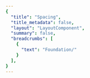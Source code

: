 ```yaml
---
{
  "title": "Spacing",
  "title_metadata": false,
  "layout": "LayoutComponent",
  "summary": false,
  "breadcrumbs": [
    {
      "text": "Foundation/"
    }
  ],
}
---
```


<cdr-doc-tabs :labels="['Overview', 'Guidelines']">
<template slot="Overview">
<cdr-doc-table-of-contents-shell>

## Base Inset

Use to create a consistent space within the content container:
- All four sides have equal values
- Base Inset token value is 16 pixels 
- Options range from 2 pixels to 64 pixels
- Default spacing model
- Examples: Buttons, Tabs, and Date Tables 

<hr>
  
#### TESTING - VERSION 1  

<space-example name="cdr-space-inset-eighth-x" />
<table>
  <tbody>
    <tr>
      <td><b>cdr-space-inset-eighth-x</b></td>
      <td>2px </td>
    </tr>
  </tbody>
</table>

<br>

<div class="inset-example" style="box-shadow: rgb(199, 220, 191) -0.4rem -0.4rem 0px inset, rgb(199, 220, 191) 0.4rem 0.4rem 0px inset; padding: 0.4rem;">content</div>
<table>
  <tbody>
    <tr>
      <td><b>cdr-space-inset-quarter-x </b></td>
      <td>4px </td>
    </tr>
  </tbody>
</table>

<br>

<div class="inset-example" style="box-shadow: rgb(199, 220, 191) -0.8rem -0.8rem 0px inset, rgb(199, 220, 191) 0.8rem 0.8rem 0px inset; padding: 0.8rem;">content</div>
<table>
  <tbody>
    <tr>
      <td><b>cdr-space-inset-half-x </b></td>
      <td>8px </td>
    </tr>
  </tbody>
</table>

<br>

<div class="inset-example" style="box-shadow: rgb(199, 220, 191) -1.2rem -1.2rem 0px inset, rgb(199, 220, 191) 1.2rem 1.2rem 0px inset; padding: 1.2rem;">content</div>
<table>
  <tbody>
    <tr>
      <td><b>cdr-space-inset-three-quarter-x </b></td>
      <td>12px </td>
    </tr>
  </tbody>
</table>

<br>

<div class="inset-example" style="box-shadow: rgb(199, 220, 191) -1.6rem -1.6rem 0px inset, rgb(199, 220, 191) 1.6rem 1.6rem 0px inset; padding: 1.6rem;">content</div>
<div class="inset-example" style="box-shadow: rgb(199, 220, 191) -1.2rem -1.2rem 0px inset, rgb(199, 220, 191) 1.2rem 1.2rem 0px inset; padding: 1.2rem;">content</div>
<table>
  <tbody>
    <tr>
      <td><b>cdr-space-inset-one-x </b></td>
      <td>16px </td>
    </tr>
  </tbody>
</table>

</table>

<br>

<div class="inset-example" style="box-shadow: rgb(199, 220, 191) -2.4rem -2.4rem 0px inset, rgb(199, 220, 191) 2.4rem 2.4rem 0px inset; padding: 2.4rem;">content</div>
<table>
  <tbody>
    <tr>
      <td><b>cdr-space-inset-one-and-a-half-x</b></td>
      <td>24px </td>
    </tr>
  </tbody>
</table>

<br>

<div class="inset-example" style="box-shadow: rgb(199, 220, 191) -3.2rem -3.2rem 0px inset, rgb(199, 220, 191) 3.2rem 3.2rem 0px inset; padding: 3.2rem;">content</div>
<table>
  <tbody>
    <tr>
      <td><b>cdr-space-inset-two-x</b></td>
      <td>32px </td>
    </tr>
  </tbody>
</table>

<br>

<div class="inset-example" style="box-shadow: rgb(199, 220, 191) -6.4rem -6.4rem 0px inset, rgb(199, 220, 191) 6.4rem 6.4rem 0px inset; padding: 6.4rem;">content</div>
<div class="inset-example" style="box-shadow: rgb(199, 220, 191) -3.2rem -3.2rem 0px inset, rgb(199, 220, 191) 3.2rem 3.2rem 0px inset; padding: 3.2rem;">content</div>
<table>
  <tbody>
    <tr>
      <td><b>cdr-space-inset-four-x</b></td>
      <td>64px </td>
    </tr>
  </tbody>
</table>

<br>
<hr>

#### TESTING - VERSION 2

<table>
  <tbody>
    <tr>
      <td><div class="inset-example" style="box-shadow: rgb(199, 220, 191) -2px -2px 0px inset, rgb(199, 220, 191) 2px 2px 0px inset; padding: 2px;,text-align: center;">content</div></td>
      <td> </td>
    </tr>
    <tr>
      <td>
        <b>cdr-space-inset-eighth-x</b>  
        <br>
      </td>
      <td>2px </td>
    </tr>  
    <tr>
      <td><div class="inset-example" style="box-shadow: rgb(199, 220, 191) -0.4rem -0.4rem 0px inset, rgb(199, 220, 191) 0.4rem 0.4rem 0px inset; padding: 0.4rem;">content</div></td>
      <td> </td>
    </tr>
    <tr>
      <td>
        <b>cdr-space-inset-quarter-x</b>  
        <br>
      </td>
      <td>4px </td>
    </tr> 
  </tbody>
</table>
  


</cdr-doc-table-of-contents-shell>
</template>



<template slot="Guidelines">
<cdr-doc-table-of-contents-shell>

## Spacing

Cedar provides easy-to-use, preset values to apply consistent spacing within and between components. These spacing tokens help maintain a cohesive visual style across all REI properties.

Spacing symbols are available within the Cedar UI Toolkit and directly reflect the token names in the code ensuring a [more efficient handoff](../../getting-started/as-a-designer/?active-link=annotating-delivering-cedar-based-designs) between design and development. 

## Concepts
The Cedar spacing system is built on three core concepts: `inset`, `stack` and `inline`. Whether applying space within a container or between two components, the included options make for easier and more consistent design decisions. 

### Inset
An `inset` is the space within a block from which elements—typography, images, icons, and more—are separated from the edge. Cedar offers different options for inset tokens including default, squish and stretch. 

<cdr-img class="cdr-doc-article-img" :src="$withBase(`/spacing/inset-options.gif`)" alt="examples demoing spacing of inset, inset squish, and inset stretch" />

The base `inset` tokens have all four sides matching in value, resulting in consistent space within the container. The base inset is 16px with options ranging from 2px to 64px. Names are tied to the base 16 and increase or decrease accordingly.

<cdr-img class="cdr-doc-article-img" :src="$withBase(`/spacing/inset.jpg`)" alt="inset examples"/>

### Inset-Squish
An `inset-squish` reduces top and bottom spacing by 50% relative to the default inset value, resulting in a vertically condensed visual display.

<cdr-img class="cdr-doc-article-img" :src="$withBase(`/spacing/inset-squish.gif`)" alt="inset squish examples"/>

### Inset-Stretch
An `inset-stretch` increases top and bottom spacing by 50% relative to the default inset value, resulting in a vertically expanded visual display.

<cdr-img class="cdr-doc-article-img" :src="$withBase(`/spacing/inset-stretch.gif`)" alt="inset stretch examples"/>

## Stack vs Inline
`Inset` tokens are for space within a container, while `stack` and `inline` tokens adjust the space outside of a component/object. In CSS terms, think of `inset` as padding and `stack` & `inline` as margin.

<cdr-img class="cdr-doc-article-img" :src="$withBase(`/spacing/stack-vs-inline.jpg`)" alt="image showing stack vs inline"/>

### Stack
Use `stack` tokens to separate components arranged vertically. The last instance of a component should omit this space. The default `stack` is 16px with options ranging from 2px to 64px. Names are tied to the base 16 and increase or decrease accordingly.

<cdr-img class="cdr-doc-article-img" :src="$withBase(`/spacing/stack.jpg`)" alt="stack examples"/>

### Inline
Use `inline` tokens to separate elements arranged horizontally and that may wrap on the right. The last instance of a component should omit this space. The default `inline` is 16px with options ranging from 2px to 64px. Names are tied to the base 16 and increase or decrease accordingly.

<cdr-img class="cdr-doc-article-img" :src="$withBase(`/spacing/inline.jpg`)" alt="inline examples"/>

## Generic Space Values
The specific options for `inset` may not fit every solution. When this is the case, use the generic spacing tokens to keep consistent spatial concepts and maintenance in code.

<pre>space-eighth-x: 2px</pre>
<pre>space-quarter-x: 4px</pre>
<pre>space-half-x: 8px</pre>
<pre>space-three-quarter-x: 12px</pre>
<pre>space-1-x: 16px</pre>
<pre>space-1-and-a-half-x: 24px</pre>
<pre>space-2-x: 32px</pre>
<pre>space-4-x: 64px</pre>

</cdr-doc-table-of-contents-shell>
</template>

</cdr-doc-tabs>
